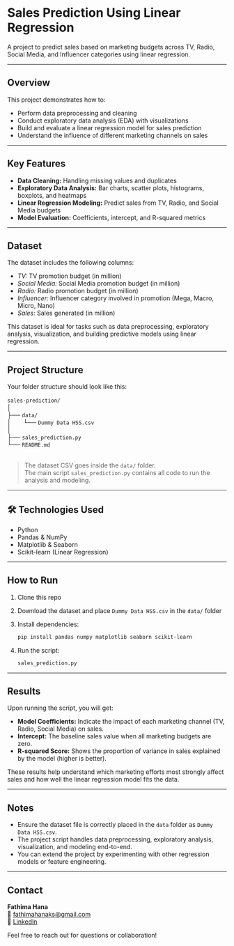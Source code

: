 # Sales Prediction Using Linear Regression

A project to predict sales based on marketing budgets across TV, Radio, Social Media, and Influencer categories using linear regression.

---

##  Overview

This project demonstrates how to:

- Perform data preprocessing and cleaning  
- Conduct exploratory data analysis (EDA) with visualizations  
- Build and evaluate a linear regression model for sales prediction  
- Understand the influence of different marketing channels on sales  

---

##  Key Features

-  **Data Cleaning:** Handling missing values and duplicates  
-  **Exploratory Data Analysis:** Bar charts, scatter plots, histograms, boxplots, and heatmaps  
-  **Linear Regression Modeling:** Predict sales from TV, Radio, and Social Media budgets  
-  **Model Evaluation:** Coefficients, intercept, and R-squared metrics  

---

## Dataset
The dataset includes the following columns:

- *TV:* TV promotion budget (in million)  
- *Social Media:* Social Media promotion budget (in million)  
- *Radio:* Radio promotion budget (in million)  
- *Influencer:* Influencer category involved in promotion (Mega, Macro, Micro, Nano)  
- *Sales:* Sales generated (in million)  

This dataset is ideal for tasks such as data preprocessing, exploratory analysis, visualization, and building predictive models using linear regression.

---

##  Project Structure

Your folder structure should look like this:<br><br>
`sales-prediction/`<br>
│<br>
├── `data/`<br>
│  └── `Dummy Data HSS.csv`<br>
│<br>
├── `sales_prediction.py`<br>
└── `README.md`<br><br>

> The dataset CSV goes inside the `data/` folder.  
> The main script `sales_prediction.py` contains all code to run the analysis and modeling.

---

## 🛠️ Technologies Used

- Python  
- Pandas & NumPy  
- Matplotlib & Seaborn  
- Scikit-learn (Linear Regression)  

---

##  How to Run

1. Clone this repo  
2. Download the dataset and place `Dummy Data HSS.csv` in the `data/` folder  
3. Install dependencies:

   ```bash
   pip install pandas numpy matplotlib seaborn scikit-learn

3. Run the script:

   ```bash
   sales_prediction.py

---

##  Results

Upon running the script, you will get:

- **Model Coefficients:** Indicate the impact of each marketing channel (TV, Radio, Social Media) on sales.  
- **Intercept:** The baseline sales value when all marketing budgets are zero.  
- **R-squared Score:** Shows the proportion of variance in sales explained by the model (higher is better).

These results help understand which marketing efforts most strongly affect sales and how well the linear regression model fits the data.

---

##  Notes

- Ensure the dataset file is correctly placed in the `data` folder as `Dummy Data HSS.csv`.  
- The project script handles data preprocessing, exploratory analysis, visualization, and modeling end-to-end.  
- You can extend the project by experimenting with other regression models or feature engineering.

---

##  Contact

**Fathima Hana**  
📧 [fathimahanaks@gmail.com](mailto:fathimahanaks@gmail.com)  
🔗 [LinkedIn](https://www.linkedin.com/in/fathimahan/)

Feel free to reach out for questions or collaboration!

